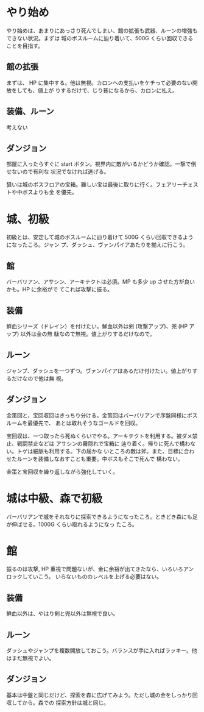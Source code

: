 # やり始め

やり始めは、あまりにあっさり死んでしまい、館の拡張も武器、ルーンの増強もできない状況。まずは
城のボスルームに辿り着いて、500G くらい回収できることを目指す。 

## 館の拡張

まずは、 HP に集中する。他は無視。カロンへの支払いをケチって必要のない開放をしても、値上が
りするだけで、じり貧になるから、カロンに払え。

## 装備、ルーン

考えない

## ダンジョン

部屋に入ったらすぐに start ボタン。視界内に敵がいるかどうか確認。一撃で倒せないので有利な
状況でなければ逃げる。

狙いは城のボスフロアの宝箱。難しい宝は最後に取りに行く。フェアリーチェストや中ボスよりも金
を優先。

# 城、初級

初級とは、安定して城のボスルームに辿り着けて 500G くらい回収できるようになったころ。ジャン
プ、ダッシュ、ヴァンパイアあたりを揃えに行こう。

## 館

バーバリアン、アサシン、アーキテクトは必須。MP も多少 up させた方が良いかも。HP に余裕がで
てこれば攻撃に振る。

## 装備

鮮血シリーズ（ドレイン）を付けたい。鮮血以外は剣 (攻撃アップ)、兜 (HP アップ) 以外は金の無
駄なので無視。値上がりするだけなので。

## ルーン

ジャンプ、ダッシュを一つずつ。ヴァンパイアはあるだけ付けたい。値上がりするだけなので他は無
視。

## ダンジョン

金策回と、宝回収回はきっちり分ける。金策回はバーバリアンで序盤同様にボスルームを最優先で、
あとは取れそうなゴールドを回収。

宝回収は、一つ取ったら死ぬくらいでやる。アーキテクトを利用する。被ダメ禁止、戦闘禁止などは
アサシンの霧隠れで宝箱に 辿り着く。帰りに死んで構わない。トゲは細脈も利用する。下の届かな
いところの敵は斧。また、目標に合わせたルーンを装備しなおすことも重要。中ボスもそこで死んで
構わない。

金策と宝回収を繰り返しながら強化していく。

# 城は中級、森で初級

バーバリアンで城をそれなりに探索できるようになったころ。ときどき森にも足が伸ばせる。1000G
くらい取れるようになっ たころ。

# 館

振るのは攻撃, HP 重視で問題ないが、金に余裕が出てきたなら、いろいろアンロックしていこう。
いらないもののレベルを上げる必要はない。

## 装備

鮮血以外は、やはり剣と兜以外は無視で良い。

## ルーン

ダッシュやジャンプを複数開放しておこう。バランスが手に入ればラッキー。他はまだ無視でよい。

## ダンジョン

基本は中盤と同じだけど、探索を森に広げてみよう。ただし城の金をしっかり回収してから。森での
探索方針は城と同じ。

<!-- vim: set tw=90 filetype=markdown : -->

